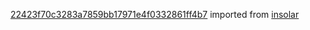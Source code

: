 [22423f70c3283a7859bb17971e4f0332861ff4b7](https://github.com/insolar/insolar/commit/22423f70c3283a7859bb17971e4f0332861ff4b7) imported from [insolar](https://github.com/insolar/insolar)
